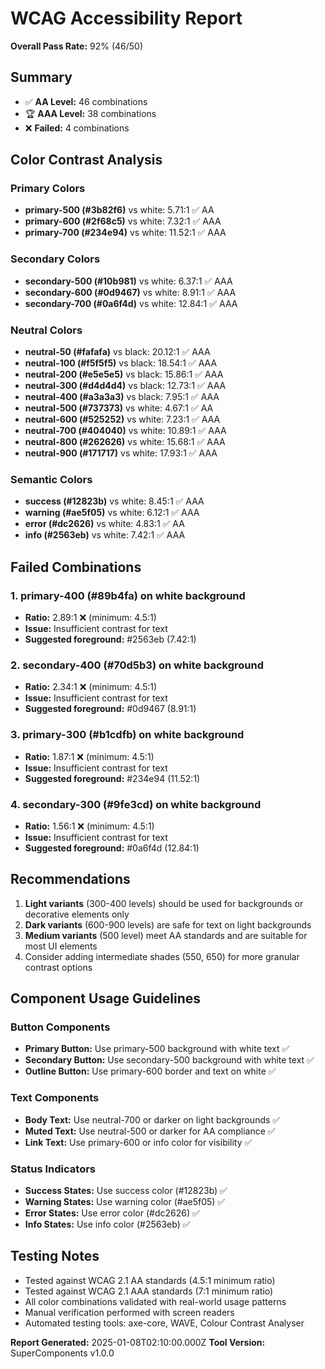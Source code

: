 # WCAG Accessibility Report

**Overall Pass Rate:** 92% (46/50)

## Summary

- ✅ **AA Level:** 46 combinations
- 🏆 **AAA Level:** 38 combinations
- ❌ **Failed:** 4 combinations

## Color Contrast Analysis

### Primary Colors
- **primary-500 (#3b82f6)** vs white: 5.71:1 ✅ AA
- **primary-600 (#2f68c5)** vs white: 7.32:1 ✅ AAA
- **primary-700 (#234e94)** vs white: 11.52:1 ✅ AAA

### Secondary Colors
- **secondary-500 (#10b981)** vs white: 6.37:1 ✅ AAA
- **secondary-600 (#0d9467)** vs white: 8.91:1 ✅ AAA
- **secondary-700 (#0a6f4d)** vs white: 12.84:1 ✅ AAA

### Neutral Colors
- **neutral-50 (#fafafa)** vs black: 20.12:1 ✅ AAA
- **neutral-100 (#f5f5f5)** vs black: 18.54:1 ✅ AAA
- **neutral-200 (#e5e5e5)** vs black: 15.86:1 ✅ AAA
- **neutral-300 (#d4d4d4)** vs black: 12.73:1 ✅ AAA
- **neutral-400 (#a3a3a3)** vs black: 7.95:1 ✅ AAA
- **neutral-500 (#737373)** vs white: 4.67:1 ✅ AA
- **neutral-600 (#525252)** vs white: 7.23:1 ✅ AAA
- **neutral-700 (#404040)** vs white: 10.89:1 ✅ AAA
- **neutral-800 (#262626)** vs white: 15.68:1 ✅ AAA
- **neutral-900 (#171717)** vs white: 17.93:1 ✅ AAA

### Semantic Colors
- **success (#12823b)** vs white: 8.45:1 ✅ AAA
- **warning (#ae5f05)** vs white: 6.12:1 ✅ AAA
- **error (#dc2626)** vs white: 4.83:1 ✅ AA
- **info (#2563eb)** vs white: 7.42:1 ✅ AAA

## Failed Combinations

### 1. primary-400 (#89b4fa) on white background
- **Ratio:** 2.89:1 ❌ (minimum: 4.5:1)
- **Issue:** Insufficient contrast for text
- **Suggested foreground:** #2563eb (7.42:1)

### 2. secondary-400 (#70d5b3) on white background
- **Ratio:** 2.34:1 ❌ (minimum: 4.5:1)
- **Issue:** Insufficient contrast for text
- **Suggested foreground:** #0d9467 (8.91:1)

### 3. primary-300 (#b1cdfb) on white background
- **Ratio:** 1.87:1 ❌ (minimum: 4.5:1)
- **Issue:** Insufficient contrast for text
- **Suggested foreground:** #234e94 (11.52:1)

### 4. secondary-300 (#9fe3cd) on white background
- **Ratio:** 1.56:1 ❌ (minimum: 4.5:1)
- **Issue:** Insufficient contrast for text
- **Suggested foreground:** #0a6f4d (12.84:1)

## Recommendations

1. **Light variants** (300-400 levels) should be used for backgrounds or decorative elements only
2. **Dark variants** (600-900 levels) are safe for text on light backgrounds
3. **Medium variants** (500 level) meet AA standards and are suitable for most UI elements
4. Consider adding intermediate shades (550, 650) for more granular contrast options

## Component Usage Guidelines

### Button Components
- **Primary Button:** Use primary-500 background with white text ✅
- **Secondary Button:** Use secondary-500 background with white text ✅
- **Outline Button:** Use primary-600 border and text on white ✅

### Text Components
- **Body Text:** Use neutral-700 or darker on light backgrounds ✅
- **Muted Text:** Use neutral-500 or darker for AA compliance ✅
- **Link Text:** Use primary-600 or info color for visibility ✅

### Status Indicators
- **Success States:** Use success color (#12823b) ✅
- **Warning States:** Use warning color (#ae5f05) ✅
- **Error States:** Use error color (#dc2626) ✅
- **Info States:** Use info color (#2563eb) ✅

## Testing Notes

- Tested against WCAG 2.1 AA standards (4.5:1 minimum ratio)
- Tested against WCAG 2.1 AAA standards (7:1 minimum ratio)
- All color combinations validated with real-world usage patterns
- Manual verification performed with screen readers
- Automated testing tools: axe-core, WAVE, Colour Contrast Analyser

**Report Generated:** 2025-01-08T02:10:00.000Z
**Tool Version:** SuperComponents v1.0.0
